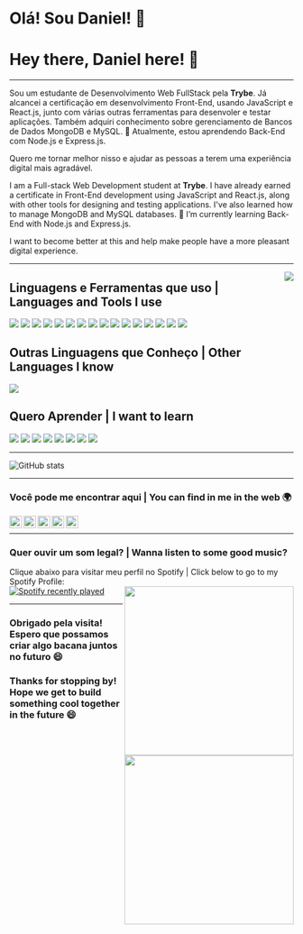 # Olá! Sou Daniel! 👋

# Hey there, Daniel here! 👋

---

Sou um estudante de Desenvolvimento Web FullStack pela **Trybe**. Já alcancei a certificação em desenvolvimento Front-End, usando JavaScript e React.js, junto com várias outras ferramentas para desenvoler e testar aplicações. Também adquiri conhecimento sobre gerenciamento de Bancos de Dados MongoDB e MySQL.
🌱 Atualmente, estou aprendendo Back-End com Node.js e Express.js.

Quero me tornar melhor nisso e ajudar as pessoas a terem uma experiência digital mais agradável.


I am a Full-stack Web Development student at **Trybe**. I have already earned a certificate in Front-End development using JavaScript and React.js, along with other tools for designing and testing applications. I've also learned how to manage MongoDB and MySQL databases.
🌱 I’m currently learning Back-End with Node.js and Express.js.

I want to become better at this and help make people have a more pleasant digital experience.

---

<img align="right" src="https://media.giphy.com/media/lCbSAbRrFEfkY/giphy.gif">

## Linguagens e Ferramentas que uso | Languages and Tools I use

<img src = "https://img.shields.io/badge/-HTML5-E34F26?style=for-the-badge&logo=html5&logoColor=white"> <img src = "https://img.shields.io/badge/-CSS3-1572B6?style=for-the-badge&logo=css3&logoColor=white"> <img src="https://img.shields.io/badge/-JavaScript-eed718?style=for-the-badge&logo=javascript&logoColor=ffffff"> <img src="https://img.shields.io/badge/-Jest-C21325?style=for-the-badge&logo=jest&logoColor=ffffff"> <img src="https://img.shields.io/badge/-Sass-cc6699?style=for-the-badge&logo=sass&logoColor=ffffff"> <img src="https://img.shields.io/badge/-React-000000?style=for-the-badge&logo=react&logoColor=00c8ff"> <img src="https://img.shields.io/badge/-ReactRouter-61DAFB?style=for-the-badge&logo=react%20router&logoColor=white"> <img src="https://img.shields.io/badge/-React Testing Library-E33332?style=for-the-badge&logo=testing-library&logoColor=white"> <img src="https://img.shields.io/badge/-Redux-764ABC?style=for-the-badge&logo=redux&logoColor=white"> <img src="https://img.shields.io/badge/-MongoDB-4DB33D?style=for-the-badge&logo=mongodb&logoColor=FFFFFF"> <img src="https://img.shields.io/badge/-MySQL-4479A1?style=for-the-badge&logo=mysql&logoColor=FFFFFF"> <img src="https://img.shields.io/badge/-Express.js-787878?style=for-the-badge&logo=express"> <img src="https://img.shields.io/badge/-Node.js-3C873A?style=for-the-badge&logo=Node.js&logoColor=white"> <img src="http://img.shields.io/badge/-Git-F1502F?style=for-the-badge&logo=git&logoColor=FFFFFF"> <img src="http://img.shields.io/badge/-Github-000000?style=for-the-badge&logo=github&logoColor=FFFFFF"> <img src="http://img.shields.io/badge/-VS%20Code-007ACC?style=for-the-badge&logo=visual%20studio%20code&logoColor=white">

## Outras Linguagens que Conheço | Other Languages I know

<img src="https://img.shields.io/badge/-Python-black?style=for-the-badge&logo=python&logoColor=3776AB">

## Quero Aprender | I want to learn

<img src="https://img.shields.io/badge/-Next-000000?style=for-the-badge&logo=next.js&logoColor=FFFFFF"> <img src="https://img.shields.io/badge/-Vue-3a495d?style=for-the-badge&logo=vue.js&logoColor=67b7f7"> <img src="https://img.shields.io/badge/-React Native-000000?style=for-the-badge&logo=react&logoColor=00c8ff"> <img src="http://img.shields.io/badge/-Deno-white?style=for-the-badge&logo=deno&logoColor=black"/> <img src="https://img.shields.io/badge/-Vercel-FFFFFF?style=for-the-badge&logo=vercel&logoColor=000000"> <img src="https://img.shields.io/badge/-Firebase-FFA611?style=for-the-badge&logo=firebase&logoColor=FFFFFF"> <img src="http://img.shields.io/badge/-Heroku-430098?style=for-the-badge&logo=heroku&logoColor=white"> <img src="https://img.shields.io/badge/-Progressive Web Apps-5A0FC8?style=for-the-badge&logo=progressive">

---

![GitHub stats](https://github-readme-stats.vercel.app/api?username=Darthurmoura&show_icons=true&hide_border=true)

---

### Você pode me encontrar aqui | You can find in me in the web 🌍

[<img align="left" alt="Darthurmoura" height="22px" src="http://img.shields.io/badge/-Darthurmoura-181717?style=for-the-badge&logo=github&logoColor=FFFFFF" />][website]
[<img align="left" alt="Darthurmoura" height="22px" src="http://img.shields.io/badge/-@danielmoura-12100E?style=for-the-badge&logo=Medium&logoColor=FFFFFF" />][medium]
[<img align="left" alt="Darthurmoura" height="22px" src="http://img.shields.io/badge/-Darthurmoura-1DA1F2?style=for-the-badge&logo=twitter&logoColor=FFFFFF" />][twitter]
[<img align="left" alt="Darthurmoura" height="22px" src="http://img.shields.io/badge/-Darthurmoura-0A66C2?style=for-the-badge&logo=linkedin&logoColor=FFFFFF" />][linkedin]
[<img align="left" alt="Darthurmoura" height="22px" src="http://img.shields.io/badge/-Darthurmoura-E4405F?style=for-the-badge&logo=instagram&logoColor=FFFFFF" />][instagram]

<br/>

---

### Quer ouvir um som legal? | Wanna listen to some good music?

Clique abaixo para visitar meu perfil no Spotify | Click below to go to my Spotify Profile:
<br/>
<img align="right" width="300px" src="https://media3.giphy.com/media/mTuvku74NSGnC/giphy.gif">
[![Spotify recently played](https://spotify-recently-played-readme.vercel.app/api?user=darthurmoura)](https://open.spotify.com/user/darthurmoura)

---

### Obrigado pela visita! Espero que possamos criar algo bacana juntos no futuro 😄

### Thanks for stopping by! Hope we get to build something cool together in the future 😄

<img align="right" width="300px" src="https://media3.giphy.com/media/fm4WhPMzu9hRK/giphy.gif">

[website]: https://Darthurmoura.github.io/
[twitter]: https://twitter.com/Darthurmoura
[instagram]: https://www.instagram.com/darthurmoura/
[linkedin]: https://www.linkedin.com/in/darthurmoura/
[medium]: https://medium.com/@danielmoura/
